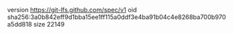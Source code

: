 version https://git-lfs.github.com/spec/v1
oid sha256:3a0b842eff9d1bba15ee1ff115a0ddf3e4ba91b04c4e8268ba700b970a5dd818
size 22149
